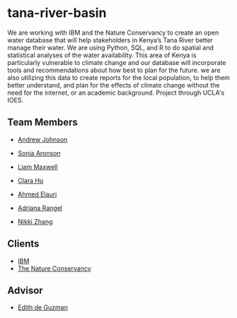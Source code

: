 # tana-river-basin

We are working with IBM and the Nature Conservancy to create an open water database that will help stakeholders in Kenya’s Tana River better manage their water. We are using Python, SQL, and R to do spatial and statistical analyses of the water availability. This area of Kenya is particularly vulnerable to climate change and our database will incorporate tools and recommendations about how best to plan for the future.  we are also utilizing this data to create reports for the local population, to help them better understand, and plan for the effects of climate change without the need for the internet, or an academic background. Project through UCLA's IOES.

## Team Members

- [Andrew Johnson](https://github.com/Ajjme)

- [Sonia Aronson](https://sonia-aronson.github.io)
- [Liam Maxwell](https://liammaxwell19.github.io)
- [Clara Hu](https://claralhu.github.io/)
- [Ahmed Elauri]()
- [Adriana Rangel](https://asrangel939.github.io)
- [Nikki Zhang]()

## Clients
- [IBM](https://www.ibm.com/)
- [The Nature Conservancy](https://www.nature.org/)

## Advisor
- [Edith de Guzman](https://www.ioes.ucla.edu/person/edith-de-guzman/)

